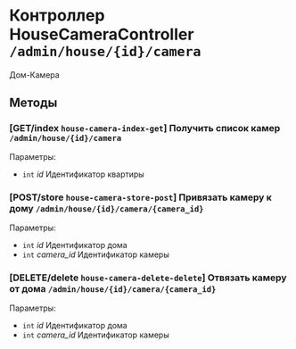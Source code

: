 # Контроллер HouseCameraController `/admin/house/{id}/camera`

Дом-Камера

## Методы

### [GET/index `house-camera-index-get`] Получить список камер `/admin/house/{id}/camera`

Параметры: 

- `int` *id* Идентификатор квартиры

### [POST/store `house-camera-store-post`] Привязать камеру к дому `/admin/house/{id}/camera/{camera_id}`

Параметры: 

- `int` *id* Идентификатор дома
- `int` *camera_id* Идентификатор камеры

### [DELETE/delete `house-camera-delete-delete`] Отвязать камеру от дома `/admin/house/{id}/camera/{camera_id}`

Параметры: 

- `int` *id* Идентификатор дома
- `int` *camera_id* Идентификатор камеры
